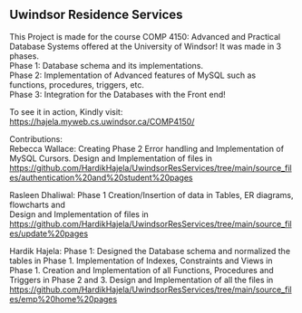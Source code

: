 <h2>Uwindsor Residence Services</h2>

This Project is made for the course COMP 4150: Advanced and Practical Database Systems offered at the University of Windsor! It was made in 3 phases. <br />
Phase 1:
Database schema and its implementations.<br />
Phase 2:
Implementation of Advanced features of MySQL such as functions, procedures, triggers, etc.<br />
Phase 3:
Integration for the Databases with the Front end! <br />

To see it in action, Kindly visit: https://hajela.myweb.cs.uwindsor.ca/COMP4150/

Contributions:<br />
Rebecca Wallace: Creating Phase 2 Error handling and Implementation of MySQL Cursors.
Design and Implementation of files in https://github.com/HardikHajela/UwindsorResServices/tree/main/source_files/authentication%20and%20student%20pages

Rasleen Dhaliwal: Phase 1 Creation/Insertion of data in Tables, ER diagrams, flowcharts and  
Design and Implementation of files in https://github.com/HardikHajela/UwindsorResServices/tree/main/source_files/update%20pages

Hardik Hajela: Phase 1: Designed the Database schema and normalized the tables in Phase 1. 
Implementation of Indexes, Constraints and Views in Phase 1. Creation and Implementation of all Functions, Procedures and Triggers in Phase 2 and 3. 
Design and Implementation of all the files in https://github.com/HardikHajela/UwindsorResServices/tree/main/source_files/emp%20home%20pages
